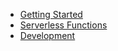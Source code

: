  * [Getting Started](/getting-started)
 * [Serverless Functions](/serverless-functions)
 * [Development](/development)